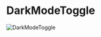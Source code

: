 # DarkModeToggle
![DarkModeToggle](https://user-images.githubusercontent.com/23124355/85021343-b0632400-b1ac-11ea-9e19-a22363c37a81.png)
